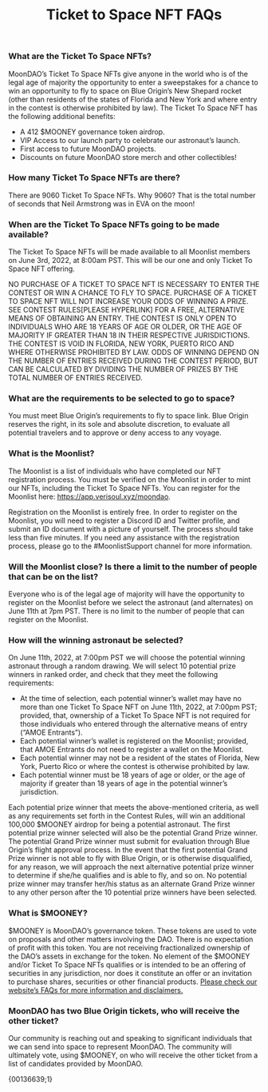 ﻿---
id: ticket-to-space-NFT-FAQs
title: Ticket to Space NFT FAQs
description: FAQs regarding MoonDAO's Ticket to Space NFT
keywords: [NFT, Ticket-to-Space, MoonDAO, Space Travel]
sidebar_label: Ticket to Space NFT FAQs
sidebar_position: 9
---

### **What are the Ticket To Space NFTs?**

MoonDAO’s Ticket To Space NFTs give anyone in the world who is of the legal age of majority the opportunity to enter a sweepstakes for a chance to win an opportunity to fly to space on Blue Origin’s New Shepard rocket (other than residents of the states of Florida and New York and where entry in the contest is otherwise prohibited by law). The Ticket To Space NFT has the following additional benefits:

- A 412 $MOONEY governance token airdrop.
- VIP Access to our launch party to celebrate our astronaut’s launch.
- First access to future MoonDAO projects.
- Discounts on future MoonDAO store merch and other collectibles!

### **How many Ticket To Space NFTs are there?**

There are 9060 Ticket To Space NFTs. Why 9060? That is the total number of seconds that Neil Armstrong was in EVA on the moon!

### **When are the Ticket To Space NFTs going to be made available?**

The Ticket To Space NFTs will be made available to all Moonlist members on June 3rd, 2022, at 8:00am PST. This will be our one and only Ticket To Space NFT offering.

NO PURCHASE OF A TICKET TO SPACE NFT IS NECESSARY TO ENTER THE CONTEST OR WIN A CHANCE TO FLY TO SPACE. PURCHASE OF A TICKET TO SPACE NFT WILL NOT INCREASE YOUR ODDS OF WINNING A PRIZE. SEE CONTEST RULES[PLEASE HYPERLINK] FOR A FREE, ALTERNATIVE MEANS OF OBTAINING AN ENTRY. THE CONTEST IS ONLY OPEN TO INDIVIDUALS WHO ARE 18 YEARS OF AGE OR OLDER, OR THE AGE OF MAJORITY IF GREATER THAN 18 IN THEIR RESPECTIVE JURISDICTIONS. THE CONTEST IS VOID IN FLORIDA, NEW YORK, PUERTO RICO AND WHERE OTHERWISE PROHIBITED BY LAW. ODDS OF WINNING DEPEND ON THE NUMBER OF ENTRIES RECEIVED DURING THE CONTEST PERIOD, BUT CAN BE CALCULATED BY DIVIDING THE NUMBER OF PRIZES BY THE TOTAL NUMBER OF ENTRIES RECEIVED.

### **What are the requirements to be selected to go to space?**

You must meet Blue Origin’s requirements to fly to space link. Blue Origin reserves the right, in its sole and absolute discretion, to evaluate all potential travelers and to approve or deny access to any voyage.

### **What is the Moonlist?**

The Moonlist is a list of individuals who have completed our NFT registration process. You must be verified on the Moonlist in order to mint our NFTs, including the Ticket To Space NFTs. You can register for the Moonlist here: <https://app.verisoul.xyz/moondao>.

Registration on the Moonlist is entirely free. In order to register on the Moonlist, you will need to register a Discord ID and Twitter profile, and submit an ID document with a picture of yourself. The process should take less than five minutes. If you need any assistance with the registration process, please go to the #MoonlistSupport channel for more information.

### **Will the Moonlist close? Is there a limit to the number of people that can be on the list?**

Everyone who is of the legal age of majority will have the opportunity to register on the Moonlist before we select the astronaut (and alternates) on June 11th at 7pm PST. There is no limit to the number of people that can register on the Moonlist.

### **How will the winning astronaut be selected?**

On June 11th, 2022, at 7:00pm PST we will choose the potential winning astronaut through a random drawing. We will select 10 potential prize winners in ranked order, and check that they meet the following requirements:

- At the time of selection, each potential winner’s wallet may have no more than one Ticket To Space NFT on June 11th, 2022, at 7:00pm PST; provided, that, ownership of a Ticket To Space NFT is not required for those individuals who entered through the alternative means of entry (“AMOE Entrants”).
- Each potential winner’s wallet is registered on the Moonlist; provided, that AMOE Entrants do not need to register a wallet on the Moonlist.
- Each potential winner may not be a resident of the states of Florida, New York, Puerto Rico or where the contest is otherwise prohibited by law.
- Each potential winner must be 18 years of age or older, or the age of majority if greater than 18 years of age in the potential winner’s jurisdiction.

Each potential prize winner that meets the above-mentioned criteria, as well as any requirements set forth in the Contest Rules, will win an additional 100,000 $MOONEY airdrop for being a potential astronaut. The first potential prize winner selected will also be the potential Grand Prize winner. The potential Grand Prize winner must submit for evaluation through Blue Origin’s flight approval process. In the event that the first potential Grand Prize winner is not able to fly with Blue Origin, or is otherwise disqualified, for any reason, we will approach the next alternative potential prize winner to determine if she/he qualifies and is able to fly, and so on. No potential prize winner may transfer her/his status as an alternate Grand Prize winner to any other person after the 10 potential prize winners have been selected.

### **What is $MOONEY?**

$MOONEY is MoonDAO’s governance token. These tokens are used to vote on proposals and other matters involving the DAO. There is no expectation of profit with this token. You are not receiving fractionalized ownership of the DAO’s assets in exchange for the token. No element of the $MOONEY and/or Ticket To Space NFTs qualifies or is intended to be an offering of securities in any jurisdiction, nor does it constitute an offer or an invitation to purchase shares, securities or other financial products. [Please check our website’s FAQs for more information and disclaimers.](https://moondao.com/docs/faq)[ ](https://moondao.com/docs/faq)

### **MoonDAO has two Blue Origin tickets, who will receive the other ticket?**

Our community is reaching out and speaking to significant individuals that we can send into space to represent MoonDAO. The community will ultimately vote, using $MOONEY, on who will receive the other ticket from a list of candidates provided by MoonDAO.

{00136639;1}
